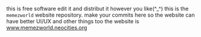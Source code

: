 this is free software edit it and distribut it however you like(^_^)
this is the `memezworld` website repository.
make your commits here so the website can have better UI/UX and other things too
the website is www.memezworld.neocities.org

